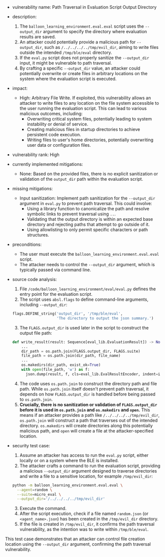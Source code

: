 - vulnerability name: Path Traversal in Evaluation Script Output Directory

- description:
    1. The `balloon_learning_environment.eval.eval` script uses the `--output_dir` argument to specify the directory where evaluation results are saved.
    2. An attacker could potentially provide a malicious path for `--output_dir`, such as `/../../../../tmp/evil_dir`, aiming to write files outside the intended `/tmp/ble/eval` directory.
    3. If the `eval.py` script does not properly sanitize the `--output_dir` input, it might be vulnerable to path traversal.
    4. By crafting a specific `--output_dir` value, an attacker could potentially overwrite or create files in arbitrary locations on the system where the evaluation script is executed.

- impact:
    - High: Arbitrary File Write. If exploited, this vulnerability allows an attacker to write files to any location on the file system accessible to the user running the evaluation script. This can lead to various malicious outcomes, including:
        - Overwriting critical system files, potentially leading to system instability or denial of service.
        - Creating malicious files in startup directories to achieve persistent code execution.
        - Writing files to user's home directories, potentially overwriting user data or configuration files.

- vulnerability rank: High

- currently implemented mitigations:
    - None: Based on the provided files, there is no explicit sanitization or validation of the `output_dir` path within the evaluation script.

- missing mitigations:
    - Input sanitization: Implement path sanitization for the `--output_dir` argument in `eval.py` to prevent path traversal. This could involve:
        - Using a library function to canonicalize the path and resolve symbolic links to prevent traversal using `..`.
        - Validating that the output directory is within an expected base directory and rejecting paths that attempt to go outside of it.
        - Using allowlisting to only permit specific characters or path structures.

- preconditions:
    - The user must execute the `balloon_learning_environment.eval.eval` script.
    - The attacker needs to control the `--output_dir` argument, which is typically passed via command line.

- source code analysis:
    1. File `/code/balloon_learning_environment/eval/eval.py` defines the entry point for the evaluation script.
    2. The script uses `absl.flags` to define command-line arguments, including `--output_dir`:
    ```python
    flags.DEFINE_string('output_dir', '/tmp/ble/eval',
                        'The directory to output the json summary.')
    ```
    3. The `FLAGS.output_dir` is used later in the script to construct the output file path:
    ```python
    def write_result(result: Sequence[eval_lib.EvaluationResult]) -> None:
        ...
        dir_path = os.path.join(FLAGS.output_dir, FLAGS.suite)
        file_path = os.path.join(dir_path, file_name)
        ...
        os.makedirs(dir_path, exist_ok=True)
        with open(file_path, 'w') as f:
          json.dump(result, f, cls=eval_lib.EvalResultEncoder, indent=indent)
    ```
    4.  The code uses `os.path.join` to construct the directory path and file path. While `os.path.join` itself doesn't prevent path traversal, it depends on how `FLAGS.output_dir` is handled before being passed to `os.path.join`.
    5. **Crucially, there is no sanitization or validation of `FLAGS.output_dir` before it is used in `os.path.join` and `os.makedirs` and `open`.** This means if an attacker provides a path like `/../../../../tmp/evil_dir`, `os.path.join` will construct a path that traverses out of the intended directory. `os.makedirs` will create directories along this potentially malicious path, and `open` will create a file at the attacker-specified location.

- security test case:
    1. Assume an attacker has access to run the `eval.py` script, either locally or on a system where the BLE is installed.
    2. The attacker crafts a command to run the evaluation script, providing a malicious `--output_dir` argument designed to traverse directories and write a file to a sensitive location, for example `/tmp/evil_dir`:
    ```bash
    python -m balloon_learning_environment.eval.eval \
      --agent=random \
      --suite=micro_eval \
      --output_dir='/../../../../tmp/evil_dir'
    ```
    3. Execute the command.
    4. After the script execution, check if a file named `random.json` (or `<agent_name>.json`) has been created in the `/tmp/evil_dir` directory.
    5. If the file is created in `/tmp/evil_dir`, it confirms the path traversal vulnerability, as the intention was to write within `/tmp/ble/eval`.

This test case demonstrates that an attacker can control file creation location using the `--output_dir` argument, confirming the path traversal vulnerability.